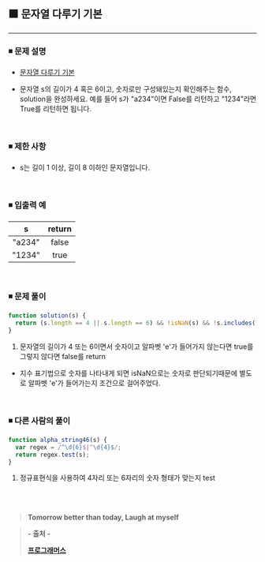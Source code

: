 ## ⬛ 문자열 다루기 기본

---

### ◾ 문제 설명

- [문자열 다루기 기본](https://programmers.co.kr/learn/courses/30/lessons/12918)

- 문자열 s의 길이가 4 혹은 6이고, 숫자로만 구성돼있는지 확인해주는 함수, solution을 완성하세요.
  예를 들어 s가 "a234"이면 False를 리턴하고 "1234"라면 True를 리턴하면 됩니다.

<br>

### ◾ 제한 사항

- s는 길이 1 이상, 길이 8 이하인 문자열입니다.

<br>

### ◾ 입출력 예

|   s    | return |
| :----: | :----: |
| "a234" | false  |
| "1234" |  true  |

<br>

### ◾ 문제 풀이

```javascript
function solution(s) {
  return (s.length == 4 || s.length == 6) && !isNaN(s) && !s.includes('e') ? true : false;
}
```

1. 문자열의 길이가 4 또는 6이면서 숫자이고 알파벳 'e'가 들어가지 않는다면 true를 그렇지 않다면 false를 return

- 지수 표기법으로 숫자를 나타내게 되면 isNaN으로는 숫자로 판단되기때문에 별도로 알파벳 'e'가 들어가는지 조건으로 걸어주었다.

<br>

### ◾ 다른 사람의 풀이

```javascript
function alpha_string46(s) {
  var regex = /^\d{6}$|^\d{4}$/;
  return regex.test(s);
}
```

1. 정규표현식을 사용하여 4자리 또는 6자리의 숫자 형태가 맞는지 test

<br><br>

> **Tomorrow better than today, Laugh at myself**

> **- 출처 -**
>
> **[프로그래머스](https://programmers.co.kr/learn/challenges)**
